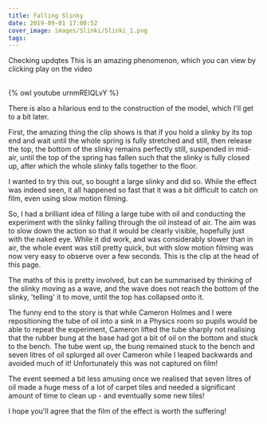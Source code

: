 ```yaml
---
title: Falling Slinky
date: 2019-09-01 17:00:52
cover_image: images/Slinki/Slinki_1.png
tags:
---
```


Checking updqtes This is an amazing phenomenon, which you can view by clicking play on the video

<br>
  {% owl youtube urnmREIQLvY %}
<br>

There is also a hilarious end to the construction of the model, which I'll get to a bit later.

First, the amazing thing the clip shows is that if you hold a slinky by its top end and wait until the whole spring is fully stretched and still, then release the top, the bottom of the slinky remains perfectly still, suspended in mid-air, until the top of the spring has fallen such that the slinky is fully closed up, after which the whole slinky falls together to the floor.

I wanted to try this out, so bought a large slinky and did so.  While the effect was indeed seen, it all happened so fast that it was a bit difficult to catch on film, even using slow motion filming.

So, I had a brilliant idea of filling a large tube with oil and conducting the experiment with the slinky falling through the oil instead of air.  The aim was to slow down the action so that it would be clearly visible, hopefully just with the naked eye.  While it did work, and was considerably slower than in air, the whole event was still pretty quick, but with slow motion filming was now very easy to observe over a few seconds.  This is the clip at the head of this page.

The maths of this is pretty involved, but can be summarised by thinking of the slinky moving as a wave, and the wave does not reach the bottom of the slinky, 'telling' it to move, until the top has collapsed onto it.

The funny end to the story is that while Cameron Holmes and I were repositioning the tube of oil into a sink in a Physics room so pupils would be able to repeat the experiment, Cameron lifted the tube sharply not realising that the rubber bung at the base had got a bit of oil on the bottom and stuck to the bench.  The tube went up, the bung remained stuck to the bench and seven litres of oil splurged all over Cameron while I leaped backwards and avoided much of it!  Unfortunately this was not captured on film!

The event seemed a bit less amusing once we realised that seven litres of oil made a huge mess of a lot of carpet tiles and needed a significant amount of time to clean up - and eventually some new tiles!

I hope you'll agree that the film of the effect is worth the suffering!
